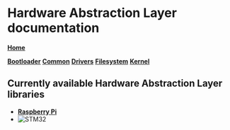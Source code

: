 # Hardware Abstraction Layer documentation

[**Home**](src/home_docs.md)

[**Bootloader**](src/bootloader/bootloader_docs.md)
[**Common**](src/common/common_docs.md)
[**Drivers**](src/drivers/drivers_docs.md)
[**Filesystem**](src/filesystem/filesystem_docs.md)
[**Kernel**](src/kernel/kernel_docs.md)

## Currently available Hardware Abstraction Layer libraries 
- [**Raspberry Pi**]()
- ![**STM32**]()
